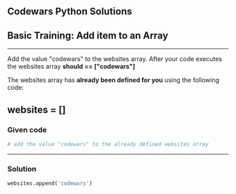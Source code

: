 
Codewars Python Solutions
---
## Basic Training: Add item to an Array <br>
---
Add the value "codewars" to the websites array.
After your code executes the websites array **should == ["codewars"]**

The websites array has **already been defined for you** using the following code:

websites = []
---
### Given code
```python
# add the value "codewars" to the already defined websites array
```
---
### Solution
```python
websites.append('codewars')
```

